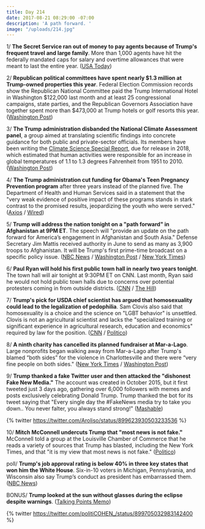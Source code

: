 ```yaml
---
title: Day 214
date: 2017-08-21 08:29:00 -07:00
description: 'A path forward. '
image: "/uploads/214.jpg"
---
```


1/ **The Secret Service ran out of money to pay agents because of Trump's frequent travel and large family**. More than 1,000 agents have hit the federally mandated caps for salary and overtime allowances that were meant to last the entire year. ([USA Today](https://www.usatoday.com/story/news/politics/2017/08/21/secret-service-cant-pay-agents-because-trumps-frequent-travel-large-family/529075001/))

2/ **Republican political committees have spent nearly $1.3 million at Trump-owned properties this year**. Federal Election Commission records show the Republican National Committee paid the Trump International Hotel in Washington $122,000 last month and at least 25 congressional campaigns, state parties, and the Republican Governors Association have together spent more than $473,000 at Trump hotels or golf resorts this year. ([Washington Post](https://www.washingtonpost.com/news/post-politics/wp/2017/08/21/republican-committees-have-spent-nearly-1-3-million-at-trump-owned-properties-this-year/))

3/ **The Trump administration disbanded the National Climate Assessment panel**, a group aimed at translating scientific findings into concrete guidance for both public and private-sector officials. Its members have been writing the [Climate Science Special Report](https://whatthefuckjusthappenedtoday.com/2017/08/08/day-201/#1-scientists-fear-the-trump-administ), due for release in 2018, which estimated that human activities were responsible for an increase in global temperatures of 1.1 to 1.3 degrees Fahrenheit from 1951 to 2010. ([Washington Post](https://www.washingtonpost.com/news/energy-environment/wp/2017/08/20/the-trump-administration-just-disbanded-a-federal-advisory-committee-on-climate-change/))

4/ **The Trump administration cut funding for Obama's Teen Pregnancy Prevention program** after three years instead of the planned five. The Department of Health and Human Services said in a statement that the "very weak evidence of positive impact of these programs stands in stark contrast to the promised results, jeopardizing the youth who were served." ([Axios](https://www.axios.com/trump-teen-pregnancy-2473732671.html) / [Wired](https://www.wired.com/story/teen-pregnancy-researchers-regroup-after-trumps-hhs-pulls-funding/))

5/ **Trump will address the nation tonight on a "path forward" in Afghanistan at 9PM ET**. The speech will "provide an update on the path forward for America’s engagement in Afghanistan and South Asia." Defense Secretary Jim Mattis received authority in June to send as many as 3,900 troops to Afghanistan. It will be Trump's first prime-time broadcast on a specific policy issue. ([NBC News](http://www.nbcnews.com/news/world/trump-address-nation-path-forward-afghanistan-monday-night-n794356) / [Washington Post](https://www.washingtonpost.com/world/national-security/mattis-confirms-decision-made-on-path-forward-in-afghanistan/2017/08/20/f6cb9d9b-8606-422d-b7f5-eb826bbd95b0_story.html) / [New York Times](https://www.nytimes.com/2017/08/20/world/asia/trump-afghanistan-strategy-mattis.html))

6/ **Paul Ryan will hold his first public town hall in nearly two years tonight**. The town hall will air tonight at 9:30PM ET on CNN. Last month, Ryan said he would not hold public town halls due to concerns over potential protesters coming in from outside districts. ([CNN](http://www.cnn.com/2017/08/21/politics/how-to-watch-paul-ryan-town-hall-trump-afghanistan-speech/index.html) / [The Hill](http://thehill.com/homenews/house/346584-ryan-holding-town-hall-event-later-this-month))

7/ **Trump's pick for USDA chief scientist has argued that homosexuality could lead to the legalization of pedophilia**. Sam Clovis also said that homosexuality is a choice and the science on "LGBT behavior" is unsettled. Clovis is not an agricultural scientist and lacks the "specialized training or significant experience in agricultural research, education and economics" required by law for the position. ([CNN](http://www.cnn.com/2017/08/21/politics/kfile-sam-clovis-lgbt-comments/index.html) / [Politico](http://www.politico.com/story/2017/07/30/usda-sam-clovis-influence-trump-241114))

8/ **A ninth charity has cancelled its planned fundraiser at Mar-a-Lago**. Large nonprofits began walking away from Mar-a-Lago after Trump's blamed “both sides” for the violence in Charlottesville and there were “very fine people on both sides." ([New York Times](https://www.nytimes.com/2017/08/20/us/politics/more-charities-cancel-fund-raisers-at-trumps-mar-a-lago-club.html) / [Washington Post](https://www.washingtonpost.com/business/economy/trumps-mar-a-lago-club-loses-its-ninth-big-charity-event-this-week/2017/08/19/8bc21aa2-8513-11e7-ab27-1a21a8e006ab_story.html))

9/ **Trump thanked a fake Twitter user and then attacked the "dishonest Fake New Media."** The account was created in October 2015, but it first tweeted just 3 days ago, gathering over 6,000 followers with memes and posts exclusively celebrating Donald Trump. Trump thanked the bot for its tweet saying that "Every single day the #FakeNews media try to take you down.. You never falter, you always stand strong!" ([Mashable](http://mashable.com/2017/08/21/donald-trump-bot-twitter-retweets-fake-news/#.n9JoZFh.Oqw))

{% twitter https://twitter.com/Aroliso/status/899623930503233536 %}

10/ **Mitch McConnell undercuts Trump that "most news is not fake."** McConnell told a group at the Louisville Chamber of Commerce that he reads a variety of sources that Trump has blasted, including the New York Times, and that "it is my view that most news is not fake." ([Politico](http://www.politico.com/story/2017/08/21/mitch-mcconnell-trump-fake-news))

poll/ **Trump's job approval rating is below 40% in three key states that won him the White House**. Six-in-10 voters in Michigan, Pennsylvania, and Wisconsin also say Trump’s conduct as president has embarrassed them. ([NBC News](http://www.nbcnews.com/politics/first-read/new-polls-show-trump-s-presidency-stands-perilous-ground-n794436))

BONUS/ **Trump looked at the sun without glasses during the eclipse despite warnings**. ([Talking Points Memo](http://talkingpointsmemo.com/livewire/trump-looks-at-sun-during-solar-eclipse))

{% twitter https://twitter.com/politiCOHEN_/status/899705032983142400 %}
